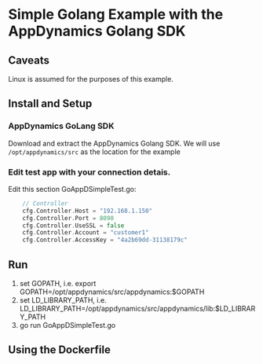 
# Simple Golang Example with the AppDynamics Golang SDK

## Caveats

Linux is assumed for the purposes of this example.

## Install and Setup

### AppDynamics GoLang SDK

Download and extract the AppDynamics Golang SDK. We will use `/opt/appdynamics/src` as the location for the example

### Edit test app with your connection detais.

Edit this section GoAppDSimpleTest.go:

```go
    // Controller
    cfg.Controller.Host = "192.168.1.150"
    cfg.Controller.Port = 8090
    cfg.Controller.UseSSL = false
    cfg.Controller.Account = "customer1"
    cfg.Controller.AccessKey = "4a2b69dd-31138179c"
```

## Run

1. set GOPATH, i.e. export GOPATH=/opt/appdynamics/src/appdynamics:$GOPATH
2. set LD_LIBRARY_PATH, i.e. LD_LIBRARY_PATH=/opt/appdynamics/src/appdynamics/lib:$LD_LIBRARY_PATH
3. go run GoAppDSimpleTest.go


## Using the Dockerfile


